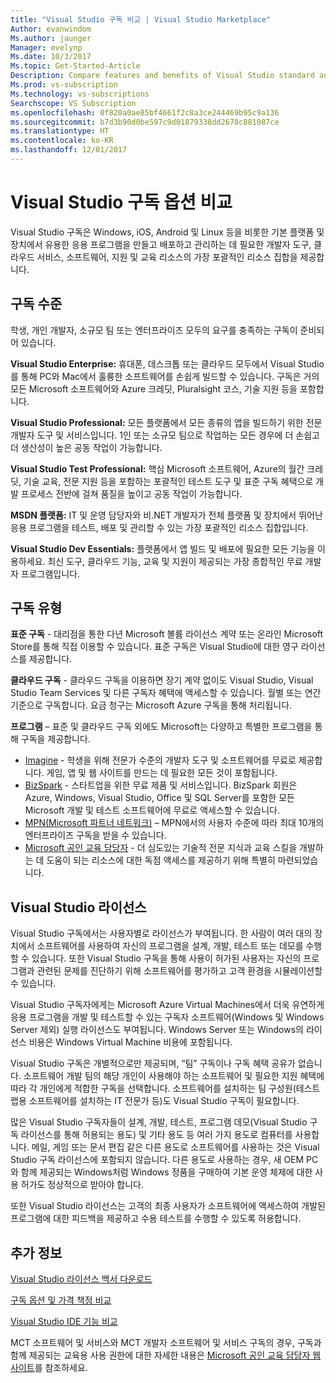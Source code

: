 ```yaml
---
title: "Visual Studio 구독 비교 | Visual Studio Marketplace"
Author: evanwindom
Ms.author: jaunger
Manager: evelynp
Ms.date: 10/3/2017
Ms.topic: Get-Started-Article
Description: Compare features and benefits of Visual Studio standard and cloud subscriptions
Ms.prod: vs-subscription
Ms.technology: vs-subscriptions
Searchscope: VS Subscription
ms.openlocfilehash: 0f820a0ae85bf4661f2c8a3ce244469b95c9a136
ms.sourcegitcommit: b7d3b90d0be597c9d01879338dd2678c881087ce
ms.translationtype: HT
ms.contentlocale: ko-KR
ms.lasthandoff: 12/01/2017
---
```

# <a name="compare-visual-studio-subscription-options"></a>Visual Studio 구독 옵션 비교

Visual Studio 구독은 Windows, iOS, Android 및 Linux 등을 비롯한 기본 플랫폼 및 장치에서 유용한 응용 프로그램을 만들고 배포하고 관리하는 데 필요한 개발자 도구, 클라우드 서비스, 소프트웨어, 지원 및 교육 리소스의 가장 포괄적인 리소스 집합을 제공합니다. 

## <a name="subscription-levels"></a>구독 수준
학생, 개인 개발자, 소규모 팀 또는 엔터프라이즈 모두의 요구를 충족하는 구독이 준비되어 있습니다. 

**Visual Studio Enterprise:** 휴대폰, 데스크톱 또는 클라우드 모두에서 Visual Studio를 통해 PC와 Mac에서 훌륭한 소프트웨어를 손쉽게 빌드할 수 있습니다. 구독은 거의 모든 Microsoft 소프트웨어와 Azure 크레딧, Pluralsight 코스, 기술 지원 등을 포함합니다.

**Visual Studio Professional:** 모든 플랫폼에서 모든 종류의 앱을 빌드하기 위한 전문 개발자 도구 및 서비스입니다. 1인 또는 소규모 팀으로 작업하는 모든 경우에 더 손쉽고 더 생산성이 높은 공동 작업이 가능합니다.

**Visual Studio Test Professional:** 핵심 Microsoft 소프트웨어, Azure의 월간 크레딧, 기술 교육, 전문 지원 등을 포함하는 포괄적인 테스트 도구 및 표준 구독 혜택으로 개발 프로세스 전반에 걸쳐 품질을 높이고 공동 작업이 가능합니다.

**MSDN 플랫폼:** IT 및 운영 담당자와 비.NET 개발자가 전체 플랫폼 및 장치에서 뛰어난 응용 프로그램을 테스트, 배포 및 관리할 수 있는 가장 포괄적인 리소스 집합입니다.

**Visual Studio Dev Essentials:** 플랫폼에서 앱 빌드 및 배포에 필요한 모든 기능을 이용하세요. 최신 도구, 클라우드 기능, 교육 및 지원이 제공되는 가장 종합적인 무료 개발자 프로그램입니다.  

## <a name="subscription-types"></a>구독 유형
**표준 구독** - 대리점을 통한 다년 Microsoft 볼륨 라이선스 계약 또는 온라인 Microsoft Store를 통해 직접 이용할 수 있습니다.  표준 구독은 Visual Studio에 대한 영구 라이선스를 제공합니다. 

**클라우드 구독** - 클라우드 구독을 이용하면 장기 계약 없이도 Visual Studio, Visual Studio Team Services 및 다른 구독자 혜택에 액세스할 수 있습니다.  월별 또는 연간 기준으로 구독합니다. 요금 청구는 Microsoft Azure 구독을 통해 처리됩니다. 

**프로그램** – 표준 및 클라우드 구독 외에도 Microsoft는 다양하고 특별한 프로그램을 통해 구독을 제공합니다.

- [Imagine](https://imagine.microsoft.com/en-us/about) - 학생을 위해 전문가 수준의 개발자 도구 및 소프트웨어를 무료로 제공합니다. 게임, 앱 및 웹 사이트를 만드는 데 필요한 모든 것이 포함됩니다.
- [BizSpark](https://bizspark.microsoft.com/About/Offers) - 스타트업을 위한 무료 제품 및 서비스입니다.  BizSpark 회원은 Azure, Windows, Visual Studio, Office 및 SQL Server를 포함한 모든 Microsoft 개발 및 테스트 소프트웨어에 무료로 액세스할 수 있습니다. 
- [MPN(Microsoft 파트너 네트워크)](https://partner.microsoft.com/en-us) – MPN에서의 사용자 수준에 따라 최대 10개의 엔터프라이즈 구독을 받을 수 있습니다. 
- [Microsoft 공인 교육 담당자](https://www.microsoft.com/en-us/learning/mct-certification.aspx) - 더 심도있는 기술적 전문 지식과 교육 스킬을 개발하는 데 도움이 되는 리소스에 대한 독점 액세스를 제공하기 위해 특별히 마련되었습니다.

## <a name="visual-studio-licensing"></a>Visual Studio 라이선스
Visual Studio 구독에서는 사용자별로 라이선스가 부여됩니다. 한 사람이 여러 대의 장치에서 소프트웨어를 사용하여 자신의 프로그램을 설계, 개발, 테스트 또는 데모를 수행할 수 있습니다. 또한 Visual Studio 구독을 통해 사용이 허가된 사용자는 자신의 프로그램과 관련된 문제를 진단하기 위해 소프트웨어를 평가하고 고객 환경을 시뮬레이션할 수 있습니다.

Visual Studio 구독자에게는 Microsoft Azure Virtual Machines에서 더욱 유연하게 응용 프로그램을 개발 및 테스트할 수 있는 구독자 소프트웨어(Windows 및 Windows Server 제외) 실행 라이선스도 부여됩니다. Windows Server 또는 Windows의 라이선스 비용은 Windows Virtual Machine 비용에 포함됩니다.

Visual Studio 구독은 개별적으로만 제공되며, “팀” 구독이나 구독 혜택 공유가 없습니다.  소프트웨어 개발 팀의 해당 개인이 사용해야 하는 소프트웨어 및 필요한 지원 혜택에 따라 각 개인에게 적합한 구독을 선택합니다. 소프트웨어를 설치하는 팀 구성원(테스트 랩용 소프트웨어를 설치하는 IT 전문가 등)도 Visual Studio 구독이 필요합니다. 

많은 Visual Studio 구독자들이 설계, 개발, 테스트, 프로그램 데모(Visual Studio 구독 라이선스를 통해 허용되는 용도) 및 기타 용도 등 여러 가지 용도로 컴퓨터를 사용합니다. 메일, 게임 또는 문서 편집 같은 다른 용도로 소프트웨어를 사용하는 것은 Visual Studio 구독 라이선스에 포함되지 않습니다. 다른 용도로 사용하는 경우, 새 OEM PC와 함께 제공되는 Windows처럼 Windows 정품을 구매하여 기본 운영 체제에 대한 사용 허가도 정상적으로 받아야 합니다.

또한 Visual Studio 라이선스는 고객의 최종 사용자가 소프트웨어에 액세스하여 개발된 프로그램에 대한 피드백을 제공하고 수용 테스트를 수행할 수 있도록 허용합니다.

## <a name="additional-information"></a>추가 정보
[Visual Studio 라이선스 백서 다운로드](https://www.microsoft.com/downloads/details.aspx?displaylang=en&FamilyID=2b1504e6-0bf1-46da-be0e-85cc792c6b9d)

[구독 옵션 및 가격 책정 비교](https://www.visualstudio.com/vs/pricing)

[Visual Studio IDE 기능 비교](https://www.visualstudio.com/vs/compare/)

MCT 소프트웨어 및 서비스와 MCT 개발자 소프트웨어 및 서비스 구독의 경우, 구독과 함께 제공되는 교육용 사용 권한에 대한 자세한 내용은 [Microsoft 공인 교육 담당자 웹 사이트](https://www.microsoft.com/learning/en-us/mct-certification.aspx#item-ID0EFAAAAACA)를 참조하세요.  